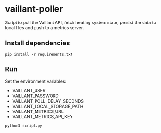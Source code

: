 # vaillant-poller

Script to poll the Vaillant API, fetch heating system state, persist the data to local files and push to a metrics server.

## Install dependencies

`pip install -r requirements.txt`

## Run

Set the environment variables:

- VAILLANT_USER
- VAILLANT_PASSWORD
- VAILLANT_POLL_DELAY_SECONDS
- VAILLANT_LOCAL_STORAGE_PATH
- VAILLANT_METRICS_URL
- VAILLANT_METRICS_API_KEY

`python3 script.py`
